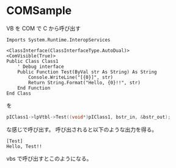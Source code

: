 COMSample
=========

VB を COM で C から呼び出す

```VB.net
Imports System.Runtime.InteropServices

<ClassInterface(ClassInterfaceType.AutoDual)>
<ComVisible(True)>
Public Class Class1
    ' Debug interface
    Public Function Test(ByVal str As String) As String
        Console.WriteLine("[{0}]", str)
        Return String.Format("Hello, {0}!!", str)
    End Function
End Class
```

を

```c
pIClass1->lpVtbl->Test((void*)pIClass1, bstr_in, &bstr_out);
```

な感じで呼び出す。
呼び出されると以下のような出力を得る。

```dos
[Test]
Hello, Test!!
```

vbs で呼び出すとこのようになる。


